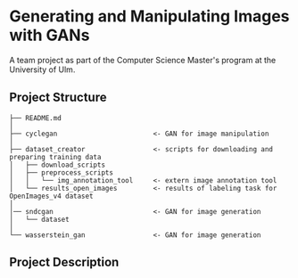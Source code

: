 # Generating and Manipulating Images with GANs

A team project as part of the Computer Science Master's program at the University of Ulm.

## Project Structure

```
├── README.md
│
├── cyclegan                        <- GAN for image manipulation 
│
├── dataset_creator                 <- scripts for downloading and preparing training data
│   ├── download_scripts        
│   ├── preprocess_scripts   
│   │   └── img_annotation_tool     <- extern image annotation tool 
│   └── results_open_images         <- results of labeling task for OpenImages_v4 dataset
│
│── sndcgan                         <- GAN for image generation
│   └── dataset
│
└── wasserstein_gan                 <- GAN for image generation
```

## Project Description


